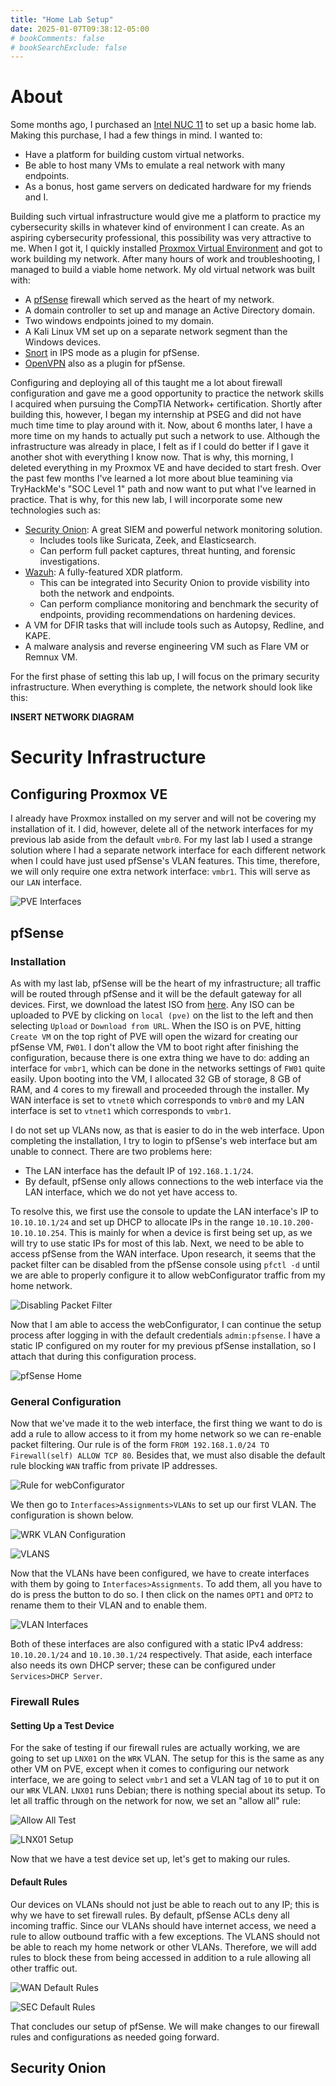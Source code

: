```yaml
---
title: "Home Lab Setup"
date: 2025-01-07T09:38:12-05:00
# bookComments: false
# bookSearchExclude: false
---
```


# About

Some months ago, I purchased an [Intel NUC 11](https://www.amazon.com/gp/product/B09KNK3R29?psc=1) to set up a basic home lab. Making this purchase, I had a few things in mind. I wanted to:

- Have a platform for building custom virtual networks.
- Be able to host many VMs to emulate a real network with many endpoints.
- As a bonus, host game servers on dedicated hardware for my friends and I.

Building such virtual infrastructure would give me a platform to practice my cybersecurity skills in whatever kind of environment I can create. As an aspiring cybersecurity professional, this possibility was very attractive to me. When I got it, I quickly installed [Proxmox Virtual Environment](https://www.proxmox.com/en/proxmox-virtual-environment/overview) and got to work building my network. After many hours of work and troubleshooting, I managed to build a viable home network. My old virtual network was built with:

- A [pfSense](https://www.pfsense.org/) firewall which served as the heart of my network.
- A domain controller to set up and manage an Active Directory domain.
- Two windows endpoints joined to my domain.
- A Kali Linux VM set up on a separate network segment than the Windows devices.
- [Snort](https://www.snort.org/) in IPS mode as a plugin for pfSense.
- [OpenVPN](https://openvpn.net/) also as a plugin for pfSense.

Configuring and deploying all of this taught me a lot about firewall configuration and gave me a good opportunity to practice the network skills I acquired when pursuing the CompTIA Network+ certification. Shortly after building this, however, I began my internship at PSEG and did not have much time time to play around with it. Now, about 6 months later, I have a more time on my hands to actually put such a network to use. Although the infrastructure was already in place, I felt as if I could do better if I gave it another shot with everything I know now. That is why, this morning, I deleted everything in my Proxmox VE and have decided to start fresh. Over the past few months I've learned a lot more about blue teamining via TryHackMe's "SOC Level 1" path and now want to put what I've learned in practice. That is why, for this new lab, I will incorporate some new technologies such as:

- [Security Onion](https://securityonionsolutions.com/): A great SIEM and powerful network monitoring solution.
  - Includes tools like Suricata, Zeek, and Elasticsearch.
  - Can perform full packet captures, threat hunting, and forensic investigations.
- [Wazuh](https://wazuh.com/): A fully-featured XDR platform.
  - This can be integrated into Security Onion to provide visbility into both the network and endpoints.
  - Can perform compliance monitoring and benchmark the security of endpoints, providing recommendations on hardening devices.
- A VM for DFIR tasks that will include tools such as Autopsy, Redline, and KAPE.
- A malware analysis and reverse engineering VM such as Flare VM or Remnux VM.

For the first phase of setting this lab up, I will focus on the primary security infrastructure. When everything is complete, the network should look like this:

**INSERT NETWORK DIAGRAM**

# Security Infrastructure

## Configuring Proxmox VE

I already have Proxmox installed on my server and will not be covering my installation of it. I did, however, delete all of the network interfaces for my previous lab aside from the default `vmbr0`. For my last lab I used a strange solution where I had a separate network interface for each different network when I could have just used pfSense's VLAN features. This time, therefore, we will only require one extra network interface: `vmbr1`. This will serve as our `LAN` interface.

![PVE Interfaces](pve_interfaces.png)

## pfSense

### Installation

As with my last lab, pfSense will be the heart of my infrastructure; all traffic will be routed through pfSense and it will be the default gateway for all devices. First, we download the latest ISO from [here](https://www.pfsense.org/download/). Any ISO can be uploaded to PVE by clicking on `local (pve)` on the list to the left and then selecting `Upload` or `Download from URL`. When the ISO is on PVE, hitting `Create VM` on the top right of PVE will open the wizard for creating our pfSense VM, `FW01`. I don't allow the VM to boot right after finishing the configuration, because there is one extra thing we have to do: adding an interface for `vmbr1`, which can be done in the networks settings of `FW01` quite easily. Upon booting into the VM, I allocated 32 GB of storage, 8 GB of RAM, and 4 cores to my firewall and proceeded through the installer. My WAN interface is set to `vtnet0` which corresponds to `vmbr0` and my LAN interface is set to `vtnet1` which corresponds to `vmbr1`.

I do not set up VLANs now, as that is easier to do in the web interface. Upon completing the installation, I try to login to pfSense's web interface but am unable to connect. There are two problems here:

- The LAN interface has the default IP of `192.168.1.1/24`.
- By default, pfSense only allows connections to the web interface via the LAN interface, which we do not yet have access to.

To resolve this, we first use the console to update the LAN interface's IP to `10.10.10.1/24` and set up DHCP to allocate IPs in the range `10.10.10.200-10.10.10.254`. This is mainly for when a device is first being set up, as we will try to use static IPs for most of this lab. Next, we need to be able to access pfSense from the WAN interface. Upon research, it seems that the packet filter can be disabled from the pfSense console using `pfctl -d` until we are able to properly configure it to allow webConfigurator traffic from my home network.

![Disabling Packet Filter](pfsense_console.png)

Now that I am able to access the webConfigurator, I can continue the setup process after logging in with the default credentials `admin:pfsense`. I have a static IP configured on my router for my previous pfSense installation, so I attach that during this configuration process.

![pfSense Home](pfsense_home.png)

### General Configuration

Now that we've made it to the web interface, the first thing we want to do is add a rule to allow access to it from my home network so we can re-enable packet filtering. Our rule is of the form `FROM 192.168.1.0/24 TO Firewall(self) ALLOW TCP 80`. Besides that, we must also disable the default rule blocking `WAN` traffic from private IP addresses.

![Rule for webConfigurator](pfsense_webconfigurator_rule.png)

We then go to `Interfaces>Assignments>VLANs` to set up our first VLAN. The configuration is shown below.

![WRK VLAN Configuration](vlan_config.png)

![VLANS](vlans.png)

Now that the VLANs have been configured, we have to create interfaces with them by going to `Interfaces>Assignments`. To add them, all you have to do is press the button to do so. I then click on the names `OPT1` and `OPT2` to rename them to their VLAN and to enable them.

![VLAN Interfaces](vlan_interfaces.png)

Both of these interfaces are also configured with a static IPv4 address: `10.10.20.1/24` and `10.10.30.1/24` respectively. That aside, each interface also needs its own DHCP server; these can be configured under `Services>DHCP Server`.

### Firewall Rules

#### Setting Up a Test Device

For the sake of testing if our firewall rules are actually working, we are going to set up `LNX01` on the `WRK` VLAN. The setup for this is the same as any other VM on PVE, except when it comes to configuring our network interface, we are going to select `vmbr1` and set a VLAN tag of `10` to put it on our `WRK` VLAN. `LNX01` runs Debian; there is nothing special about its setup. To let all traffic through on the network for now, we set an "allow all" rule:

![Allow All Test](allow_all.png)


![LNX01 Setup](lnx01_setup.png)

Now that we have a test device set up, let's get to making our rules.

#### Default Rules

Our devices on VLANs should not just be able to reach out to any IP; this is why we have to set firewall rules. By default, pfSense ACLs deny all incoming traffic. Since our VLANs should have internet access, we need a rule to allow outbound traffic with a few exceptions. The VLANS should not be able to reach my home network or other VLANs. Therefore, we will add rules to block these from being accessed in addition to a rule allowing all other traffic out.

![WAN Default Rules](wan_default_rules.png)

![SEC Default Rules](sec_default_rules.png)

That concludes our setup of pfSense. We will make changes to our firewall rules and configurations as needed going forward.

## Security Onion


